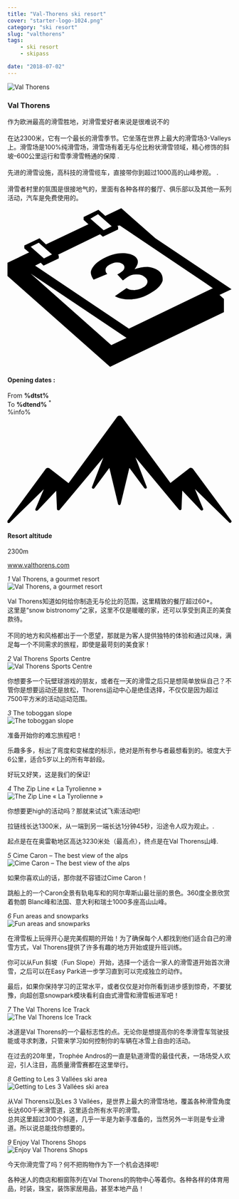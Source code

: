 ```yaml
---
title: "Val-Thorens ski resort"
cover: "starter-logo-1024.png"
category: "ski resort"
slug: "valthorens"
tags:
    - ski resort
    - skipass

date: "2018-07-02"
---
```



<div class="edito-wrapper station">
<div class="banner-station">
<div class="banner-station-logo">
<img src="%HOST%/dist/resortfiles/val-thorens.png" alt="Val Thorens">
</div>
</div>
<h3 class="main-title-1 h-margin-bottom-0">Val Thorens</h1>
<div class="rich-text">
<p>作为欧洲最高的滑雪胜地，对滑雪爱好者来说是很难说不的<br/>
<br/>在达2300米，它有一个最长的滑雪季节。它坐落在世界上最大的滑雪场3-Valleys上。滑雪场是100%纯滑雪场，滑雪场有着无与伦比粉状滑雪领域，精心修饰的斜坡–600公里运行和雪季滑雪畅通的保障 .<br/>
<br/>
先进的滑雪设施，高科技的滑雪缆车，直接带你到超过1000高的山峰参观。 .<br/>
<br/>
滑雪者村里的氛围是很接地气的，里面有各种各样的餐厅、俱乐部以及其他一系列活动，汽车是免费使用的。</p>
</div>

<div class="grid center">
<div class="col-6">
<i class="icon icon-date icon-55">
<svg xmlns="http://www.w3.org/2000/svg" viewBox="0 0 55.9 39.6"><path d="M37.6 15.5c-.7-.5-1.6-.8-2.6-.9-1.1 0-2.2.2-3.3.6 1.1-1.4 1.1-2.4.1-3.2-.7-.5-1.7-.8-3.1-.8-1.6 0-3.3.5-4.9 1.4-.9.5-1.7 1.1-2.2 1.7-.5.6-.8 1.2-.8 1.7s.2 1.1.7 1.8l3.4-1.4c-.4-.4-.5-.8-.4-1.3.1-.4.5-.8 1.1-1.1.6-.3 1.1-.5 1.7-.5.6 0 1 .1 1.4.4.4.3.6.7.4 1.2-.2.5-.8.9-1.7 1.4l1.4 1.5c.5-.4.9-.7 1.4-1 .6-.4 1.3-.5 2.1-.5s1.4.2 1.9.6c.6.4.8.9.7 1.4-.1.5-.5 1-1.2 1.3-.6.4-1.3.5-2 .6-.7 0-1.4-.1-2-.5l-2.9 2c1.1.6 2.5.9 4.1.8 1.6-.1 3.2-.6 4.7-1.5 1.6-.9 2.7-1.9 3.1-3.1.1-.9-.1-1.9-1.1-2.6z"></path><path d="M52.9 21.6l3-1.4-19-12.7L28.4 0l-4 1.9L22.7.4 19 2.2v.7L20.2 4 9.6 9 8 7.5 4.2 9.3v.7l1.2 1L0 13.6v3.3l25.6 22.6L54 25.9v-3.3l-1.1-1zM22.6 1.5l.9.8L26 4.5l-2 1-2.4-2.1-.9-.8 1.9-1.1zM7.8 8.6l.9.8 2.4 2.1-2 1-2.4-2.1-.9-.8 2-1zm18.1 25.5L5.8 16.3l23.9 16-3.8 1.8zM51.1 20L30.3 30 6.9 14.3l1.4-.7.7.7 3.8-1.8v-.7l-.2-.2 10.5-5.1.7.6 3.8-1.8v-.7l-.2-.2.6-.1 21.6 14.5 1.7 1.2h-.2z"></path></svg></i>
<h4 class="main-title-3 h-uppercase center h-fz-16">Opening dates :</h4>
   <div class="opening-dates">
                     From <strong>%dtst%</strong> <br/>
                     To <strong>%dtend%</strong> <sup className="blue">*</sup>
     </div>
     %info%
</div>
<div class="col-6">
<i class="icon icon-mountain icon-55">
<svg xmlns="http://www.w3.org/2000/svg" viewBox="0 0 85.1 40.7"><path d="M23.2 25.6L41.7.4c.2-.3.5-.4.9-.4.3 0 .6.1.8.4l18.5 25.1L69 20c.2-.2.5-.3.8-.2.3 0 .5.2.7.4L85 39.8c.2.2.1.5-.1.7-.2.2-.5.2-.7 0l-13-12.7 3.1 7.5c.1.2 0 .5-.2.6-.2.1-.5.1-.7-.1l-7-7.4-.3 6.9c0 .2-.1.4-.4.5-.2.1-.4 0-.6-.2L48.6 15.8 52.9 27c.1.2 0 .5-.2.6-.2.1-.5.1-.7-.1l-5.7-7.7L43 33.5c-.1.2-.3.4-.5.4s-.4-.2-.5-.4l-3.3-13.7-5.7 7.7c-.2.2-.4.3-.7.1-.2-.1-.3-.4-.2-.6l4.3-11.1-16.6 19.8c-.1.2-.4.2-.6.2-.2-.1-.3-.2-.4-.5l-.3-6.9-7 7.4c-.2.2-.5.2-.7.1-.2-.1-.3-.4-.2-.6l3.2-7.5-13 12.7c-.2.2-.5.2-.7 0-.2-.2-.2-.5-.1-.7l14.5-19.7c.2-.2.4-.4.7-.4.3 0 .6 0 .8.2l7.2 5.6z"></path></svg></i>
<h4 class="main-title-3 h-uppercase center h-fz-16">Resort altitude</h4>
2300m
</div>
</div>

<a rel="nofollow" href="http://www.valthorens.com" class="btn btn-blue" target="_blank">www.valthorens.com</a>

<div class="poi-anchor-title" id="marker_56">
<em>1</em> Val Thorens, a gourmet resort
</div>

<div class="o-actu fullWidth">
<div class="grid-noGutter-equalHeight_sm-1">
<div class="col">
<img src="%HOST%/dist/resortfiles/vt-gastronomie.jpg" alt="Val Thorens, a gourmet resort">
</div>
<div class="col">
<div class="pl2 rich-text">
<p>Val Thorens知道如何给你制造无与伦比的范围，这里精致的餐厅超过60+。<br/>
这里是“snow bistronomy”之家，这里不仅是暖暖的家，还可以享受到真正的美食款待。<br/>
<br/>
不同的地方和风格都出于一个愿望，那就是为客人提供独特的体验和通过风味，满足每一个不同需求的旅程，即使是最苛刻的美食家！</p>
</div>
</div>
</div>
</div>

<div class="poi-anchor-title" id="marker_57">
<em>2</em> Val Thorens Sports Centre
</div>

<div class="o-actu fullWidth">
<div class="grid-noGutter-equalHeight_sm-1">
<div class="col">
<img src="%HOST%/dist/resortfiles/vt-centresportif.jpg" alt="Val Thorens Sports Centre">
</div>
<div class="col">
<div class="pl2 rich-text">
<p>你想要多一个玩壁球游戏的朋友，或者在一天的滑雪之后只是想简单放纵自己？不管你是想要运动还是放松，Thorens运动中心是绝佳选择，不仅仅是因为超过7500平方米的活动运动范围。</p>
</div>
</div>
</div>
</div>

<div class="poi-anchor-title" id="marker_58">
<em>3</em> The toboggan slope
</div>

<div class="o-actu fullWidth">
<div class="grid-noGutter-equalHeight_sm-1">
<div class="col">
<img src="%HOST%/dist/resortfiles/vt-luge.jpg" alt="The toboggan slope">
</div>
<div class="col">
<div class="pl2 rich-text">
<p>准备开始你的难忘旅程吧！</p>

<p>乐趣多多，标出了弯度和变梯度的标示，绝对是所有参与者最想看到的。坡度大于6公里，适合5岁以上的所有年龄段。
</p>

<p>好玩又好笑，这是我们的保证!</p>
</div>
</div>
</div>
</div>

<div class="poi-anchor-title" id="marker_59">
<em>4</em> The Zip Line « La Tyrolienne »
</div>

<div class="o-actu fullWidth">
<div class="grid-noGutter-equalHeight_sm-1">
<div class="col">
<img src="%HOST%/dist/resortfiles/vt-tyrolienne.jpg" alt="The Zip Line « La Tyrolienne »">
</div>
<div class="col">
<div class="pl2 rich-text">
<p>你想要更high的活动吗？那就来试试飞索活动吧!</p>

<p>拉链线长达1300米，从一端到另一端长达1分钟45秒，沿途令人叹为观止。.</p>

<p>起点是在在奥雷勒地区高达3230米处（最高点），终点是在Val Thorens山峰.</p>
</div>
</div>
</div>
</div>

<div class="poi-anchor-title" id="marker_60">
<em>5</em> Cime Caron – The best view of the alps
</div>

<div class="o-actu fullWidth">
<div class="grid-noGutter-equalHeight_sm-1">
<div class="col">
<img src="%HOST%/dist/resortfiles/vt-cimecaron.jpg" alt="Cime Caron – The best view of the alps">
</div>
<div class="col">
<div class="pl2 rich-text">
<p>如果你喜欢山的话，那你就不容错过Cime Caron！</p>

<p>跳船上的一个Caron全景有轨电车和的阿尔卑斯山最壮丽的景色。360度全景欣赏着勃朗 Blanc峰和法国、意大利和瑞士1000多座高山山峰。</p>
</div>
</div>
</div>
</div>

<div class="poi-anchor-title" id="marker_61">
<em>6</em> Fun areas and snowparks
</div>

<div class="o-actu fullWidth">
<div class="grid-noGutter-equalHeight_sm-1">
<div class="col">
<img src="%HOST%/dist/resortfiles/vt-espaceludiques.jpg" alt="Fun areas and snowparks">
</div>
<div class="col">
<div class="pl2 rich-text">
<p>在滑雪板上玩得开心是完美假期的开始！为了确保每个人都找到他们适合自己的滑雪方式，Val Thorens提供了许多有趣的地方开始或提升班训练。</p>
<p>你可以从Fun 斜坡（Fun Slope）开始，选择一个适合一家人的滑雪道开始首次滑雪，之后可以在Easy Park进一步学习直到可以完成独立的动作。</p>
<p>最后，如果你保持学习的正常水平，或者仅仅是对你所看到进步感到惊奇，不要犹豫，向超创意snowpark模块看利自由式滑雪和滑雪板进军吧！</p>
</div>
</div>
</div>
</div>

<div class="poi-anchor-title" id="marker_62">
<em>7</em> The Val Thorens Ice Track
</div>

<div class="o-actu fullWidth">
<div class="grid-noGutter-equalHeight_sm-1">
<div class="col">
<img src="%HOST%/dist/resortfiles/vt-circuitdeglace.jpg" alt="The Val Thorens Ice Track">
</div>
<div class="col">
<div class="pl2 rich-text">
<p>冰道是Val Thorens的一个最标志性的点。无论你是想提高你的冬季滑雪车驾驶技能或寻求刺激，只管来学习如何控制你的车辆在冰雪上自由的活动。</p>

<p>在过去的20年里，Trophée Andros的一直是轨道滑雪的最佳代表，一场场受人欢迎，引人注目，高质量滑雪赛都在这里举行。</p>
</div>
</div>
</div>
</div>

<div class="poi-anchor-title" id="marker_63">
<em>8</em> Getting to Les 3 Vallées ski area
</div>

<div class="o-actu fullWidth">
<div class="grid-noGutter-equalHeight_sm-1">
<div class="col">
<img src="%HOST%/dist/resortfiles/vt-3vallees.jpg" alt="Getting to Les 3 Vallées ski area">
</div>
<div class="col">
<div class="pl2 rich-text">
<p>从Val Thorens以及Les 3 Vallées，是世界上最大的滑雪场地，覆盖各种滑雪角度长达600千米滑雪道，这里适合所有水平的滑雪。<br/>
总共这里超过300个斜道，几乎一半是为新手准备的，当然另外一半则是专业滑道。所以说总能找你想要的。</p>
</div>
</div>
</div>
</div>

<div class="poi-anchor-title" id="marker_64">
<em>9</em> Enjoy Val Thorens Shops
</div>

<div class="o-actu fullWidth">
<div class="grid-noGutter-equalHeight_sm-1">
<div class="col">
<img src="%HOST%/dist/resortfiles/vt-shopping.jpg" alt="Enjoy Val Thorens Shops">
</div>
<div class="col">
<div class="pl2 rich-text">
<p>今天你滑完雪了吗？何不把购物作为下一个机会选择呢!</p>

<p>各种迷人的商店和橱窗陈列在Val Thorens的购物中心等着你。各种各样的体育用品，时装，珠宝，装饰家居用品，甚至本地产品！</p>
</div>
</div>
</div>
</div>
</div></div>